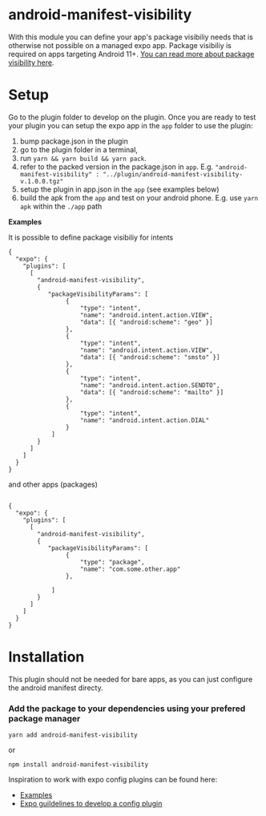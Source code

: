 # android-manifest-visibility

With this module you can define your app's package visibiliy needs that is otherwise not possible on a managed expo app. Package visibiliy is required on apps targeting Android 11+. [You can read more about package visibility here](https://developer.android.com/training/package-visibility).

# Setup

Go to the plugin folder to develop on the plugin. Once you are ready to test your plugin you can setup the expo app in the `app` folder to use the plugin:

 1. bump package.json in the plugin
 2. go to the plugin folder in a terminal, 
 3. run `yarn && yarn build && yarn pack`.
 4. refer to the packed version in the package.json in `app`. E.g. `"android-manifest-visibility" : "../plugin/android-manifest-visibility-v.1.0.0.tgz"`
 5. setup the plugin in app.json in the `app` (see examples below)
 6. build the apk from the `app` and test on your android phone. E.g. use `yarn apk` within the `./app` path

__Examples__

It is possible to define package visibiliy for intents
```
{
  "expo": {
    "plugins": [
      [
        "android-manifest-visibility",
        {
           "packageVisibilityParams": [
                {
                    "type": "intent",
                    "name": "android.intent.action.VIEW",
                    "data": [{ "android:scheme": "geo" }]
                },
                {
                    "type": "intent",
                    "name": "android.intent.action.VIEW",
                    "data": [{ "android:scheme": "smsto" }]
                },
                {
                    "type": "intent",
                    "name": "android.intent.action.SENDTO",
                    "data": [{ "android:scheme": "mailto" }]
                },
                {
                    "type": "intent",
                    "name": "android.intent.action.DIAL"
                }
            ]
        }
      ]
    ]
  }
}
```
and other apps (packages)
```

{
  "expo": {
    "plugins": [
      [
        "android-manifest-visibility",
        {
           "packageVisibilityParams": [
                {
                    "type": "package",
                    "name": "com.some.other.app"
                },
              
            ]
        }
      ]
    ]
  }
}
```
# Installation

This plugin should not be needed for bare apps, as you can just configure the android manifest directy. 

### Add the package to your dependencies using your prefered package manager

```
yarn add android-manifest-visibility
```
or
```
npm install android-manifest-visibility
```


Inspiration to work with expo config plugins can be found here:
* [Examples](https://github.com/expo/config-plugins)
* [Expo guildelines to develop a config plugin](https://github.com/expo/expo/tree/main/packages/expo-module-scripts#expo-module-scripts)
